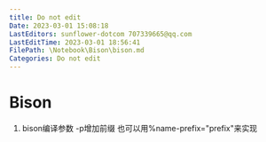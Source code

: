 ```yaml
---
title: Do not edit
Date: 2023-03-01 15:08:18
LastEditors: sunflower-dotcom 707339665@qq.com
LastEditTime: 2023-03-01 18:56:41
FilePath: \Notebook\Bison\bison.md
Categories: Do not edit
---
```

# Bison

1. bison编译参数
    -p增加前缀
    也可以用%name-prefix="prefix"来实现